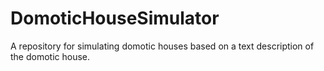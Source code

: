 # DomoticHouseSimulator
A repository for simulating domotic houses based on a text description of the domotic house.
